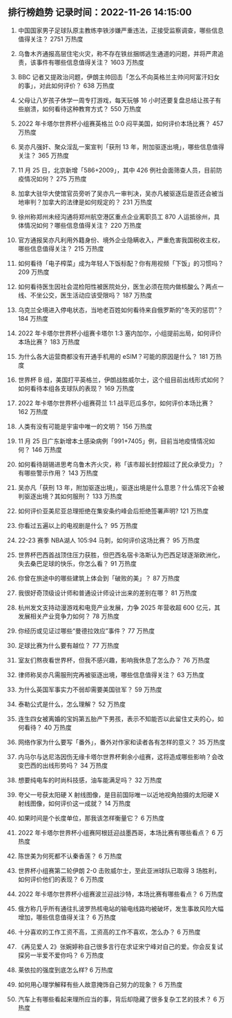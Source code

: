 
## 排行榜趋势 记录时间：2022-11-26 14:15:00
  
  1. 中国国家男子足球队原主教练李铁涉嫌严重违法，正接受监察调查，哪些信息值得关注？ 2751 万热度
    
  2. 乌鲁木齐通报高层住宅火灾，称不存在铁丝捆绑逃生通道的问题，并将严肃追责，该事件有哪些信息值得关注？ 1603 万热度
    
  3. BBC 记者又提政治问题，伊朗主帅回击「怎么不向英格兰主帅问阿富汗妇女的事」，对此如何评价？ 638 万热度
    
  4. 父母让八岁孩子休学一周专打游戏，每天玩够 16 小时还要复盘总结让孩子有些崩溃，如何看待这种教育方式？ 550 万热度
    
  5. 2022 年卡塔尔世界杯小组赛英格兰 0:0 闷平美国，如何评价本场比赛？ 457 万热度
    
  6. 吴亦凡强奸、聚众淫乱一案宣判「获刑 13 年，附加驱逐出境」，哪些信息值得关注？ 365 万热度
    
  7. 11 月 25 日，北京新增「586+2009」，其中 426 例社会面筛查人员，目前防疫情况如何？ 275 万热度
    
  8. 加拿大驻华大使馆官员旁听了吴亦凡一审判决，吴亦凡被驱逐后是否还会被当地审判？加拿大的法律是如何规定的？ 231 万热度
    
  9. 徐州称郑州未经沟通将郑州航空港区重点企业离职员工 870 人运抵徐州，具体情况如何？哪些信息值得关注？ 220 万热度
    
  10. 官方通报吴亦凡利用外籍身份、境外企业隐瞒收入，严重危害我国税收主权，哪些信息值得关注？ 215 万热度
    
  11. 如何看待「电子榨菜」成为年轻人下饭标配？你有用视频「下饭」的习惯吗？ 209 万热度
    
  12. 如何看待医生因社会混检阳性被医院处分，医生必须在院内做核酸么？两点一线、不坐公交，医生活动应该受限吗？ 187 万热度
    
  13. 乌克兰全境进入停电状态，当地老百姓如何看待来自俄罗斯的“冬天的惩罚”？ 184 万热度
    
  14. 2022 年卡塔尔世界杯小组赛卡塔尔 1:3 塞内加尔，小组提前出局，如何评价本场比赛？ 183 万热度
    
  15. 为什么各大运营商都没有开通手机用的 eSIM？可能的原因是什么？ 181 万热度
    
  16. 世界杯 B 组，美国打平英格兰，伊朗战胜威尔士，这个组目前出线形式如何？如何看待本组各支球队的表现？ 169 万热度
    
  17. 2022 年卡塔尔世界杯小组赛荷兰 1:1 战平厄瓜多尔，如何评价本场比赛？ 162 万热度
    
  18. 人类有没有可能是宇宙中唯一的文明？ 156 万热度
    
  19. 11 月 25 日广东新增本土感染病例「991+7405」例，目前当地疫情情况如何？ 146 万热度
    
  20. 如何看待胡锡进思考乌鲁木齐火灾，称「该市超长封控超过了民众承受力」？有哪些警示作用？ 143 万热度
    
  21. 吴亦凡「获刑 13 年，附加驱逐出境」，驱逐出境是什么意思？什么情况下会被判驱逐出境？其如何服刑？ 133 万热度
    
  22. 如何评价亚美尼亚总理拒绝在集安条约峰会后拒绝签署声明? 121 万热度
    
  23. 你看过五遍以上的电视剧是什么？ 95 万热度
    
  24. 22-23 赛季 NBA湖人 105:94 马刺，如何评价这场比赛？ 95 万热度
    
  25. 世界杯巴西首战顶住压力获胜，但巴西名宿卡洛斯认为巴西足球逐渐欧洲化，失去桑巴足球的快乐，你怎么看？ 91 万热度
    
  26. 你曾在旅途中的哪些建筑上体会到「破败的美」？ 87 万热度
    
  27. 我很好奇顶级设计师和普通设计师设计出来的差别在哪？ 81 万热度
    
  28. 杭州发文支持动漫游戏和电竞产业发展，力争 2025 年营收超 600 亿元，其发展相关产业竞争力如何？ 78 万热度
    
  29. 你经历或见证过哪些“曼德拉效应”事件？ 77 万热度
    
  30. 足球比赛为什么要有越位？ 77 万热度
    
  31. 室友们熬夜看世界杯，但我不感兴趣，影响我休息了怎么办？ 76 万热度
    
  32. 律师称吴亦凡需服刑完再被驱逐出境，哪些信息值得关注？ 63 万热度
    
  33. 为什么英国军事实力不弱却需要美国驻军？ 59 万热度
    
  34. 泰勒公式是什么，怎么理解？ 52 万热度
    
  35. 连生四女被离婚的宝妈第五胎产下男孩，表示不知能否以此留住丈夫的心，如何看待？ 40 万热度
    
  36. 网络作家为什么要写「番外」，番外对作家和读者各有怎样的意义？ 35 万热度
    
  37. 内马尔与达尼洛因伤无缘卡塔尔世界杯剩余小组赛，这将造成哪些影响？会改变巴西的出线形势吗？ 34 万热度
    
  38. 想要纯电车的时尚科技感，油车能满足吗？ 32 万热度
    
  39. 夸父一号获太阳硬 X 射线图像，是目前国际唯一以近地视角拍摄的太阳硬 X 射线图像，如何评价这一成就？ 14 万热度
    
  40. 如果时间是个长度单位，那我该怎样衡量它？ 6 万热度
    
  41. 2022 年卡塔尔世界杯小组赛阿根廷迎战墨西哥，本场比赛有哪些看点？ 6 万热度
    
  42. 陈世美为何死都不认秦香莲？ 6 万热度
    
  43. 世界杯小组赛第二轮伊朗 2-0 击败威尔士，至此亚洲球队已取得 3 场胜利，如何评价他们的表现？ 6 万热度
    
  44. 2022 年卡塔尔世界杯小组赛波兰迎战沙特，本场比赛有哪些看点？ 6 万热度
    
  45. 俄方称几乎所有通往扎波罗热核电站的输电线路均被破坏，发生事故风险大幅增加，哪些信息值得关注？ 6 万热度
    
  46. 十分喜欢的工作工资不高，工资高的工作不喜欢，怎么办？ 6 万热度
    
  47. 《再见爱人 2》张婉婷称自己很多言行在求证宋宁峰对自己的爱。你会反复试探另一半爱不爱你吗？ 6 万热度
    
  48. 莱依拉的强度到底怎么样? 6 万热度
    
  49. 如何用心理学解释有些人故意掩饰自己努力的现象？ 6 万热度
    
  50. 汽车上有哪些看起来理所应当的事，背后却隐藏了很多复杂工艺的技术？ 6 万热度
    